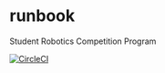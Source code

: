 # runbook

Student Robotics Competition Program

[![CircleCI](https://circleci.com/gh/srobo/runbook.svg?style=svg)](https://circleci.com/gh/srobo/runbook)
